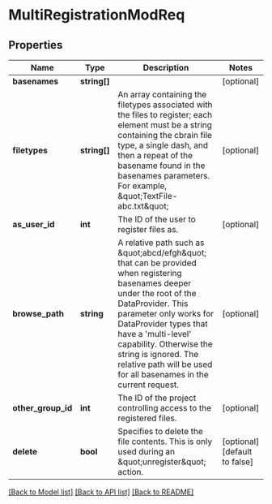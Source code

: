 # MultiRegistrationModReq

## Properties
Name | Type | Description | Notes
------------ | ------------- | ------------- | -------------
**basenames** | **string[]** |  | [optional] 
**filetypes** | **string[]** | An array containing the filetypes associated with the files to register; each element must be a string containing the cbrain file type, a single dash, and then a repeat of the basename found in the basenames parameters. For example, \&quot;TextFile-abc.txt\&quot; | [optional] 
**as_user_id** | **int** | The ID of the user to register files as. | [optional] 
**browse_path** | **string** | A relative path such as \&quot;abcd/efgh\&quot; that can be provided when registering basenames deeper under the root of the DataProvider. This parameter only works for DataProvider types that have a &#39;multi-level&#39; capability. Otherwise the string is ignored. The relative path will be used for all basenames in the current request. | [optional] 
**other_group_id** | **int** | The ID of the project controlling access to the registered files. | [optional] 
**delete** | **bool** | Specifies to delete the file contents. This is only used during an \&quot;unregister\&quot; action. | [optional] [default to false]

[[Back to Model list]](../README.md#documentation-for-models) [[Back to API list]](../README.md#documentation-for-api-endpoints) [[Back to README]](../README.md)


